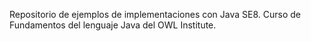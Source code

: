Repositorio de ejemplos de implementaciones con Java SE8. Curso de Fundamentos del lenguaje Java del OWL Institute.